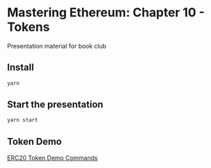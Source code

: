 # Mastering Ethereum: Chapter 10 - Tokens
Presentation material for book club

## Install
```bash
yarn
```

## Start the presentation
```bash
yarn start
```

## Token Demo
[ERC20 Token Demo Commands](ERC20.md)
